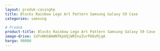 ```yaml
---
layout: produk-casinghp
title: Blocks Rainbow Lego Art Pattern Samsung Galaxy S9 Case
categories: samsung

# Produk
product-title: Blocks Rainbow Lego Art Pattern Samsung Galaxy S9 Case
image-drive: 1dfnNHSBAWNTKpUQjWRInoZurP60zMjqA
harga: 90000
---
```

